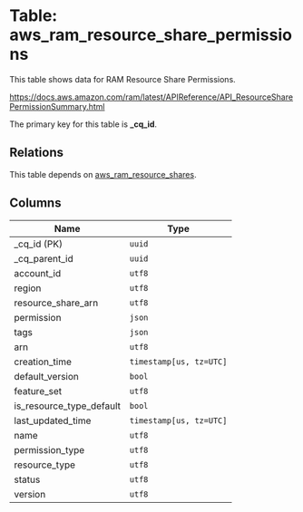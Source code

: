 # Table: aws_ram_resource_share_permissions

This table shows data for RAM Resource Share Permissions.

https://docs.aws.amazon.com/ram/latest/APIReference/API_ResourceSharePermissionSummary.html

The primary key for this table is **_cq_id**.

## Relations

This table depends on [aws_ram_resource_shares](aws_ram_resource_shares.md).

## Columns

| Name          | Type          |
| ------------- | ------------- |
|_cq_id (PK)|`uuid`|
|_cq_parent_id|`uuid`|
|account_id|`utf8`|
|region|`utf8`|
|resource_share_arn|`utf8`|
|permission|`json`|
|tags|`json`|
|arn|`utf8`|
|creation_time|`timestamp[us, tz=UTC]`|
|default_version|`bool`|
|feature_set|`utf8`|
|is_resource_type_default|`bool`|
|last_updated_time|`timestamp[us, tz=UTC]`|
|name|`utf8`|
|permission_type|`utf8`|
|resource_type|`utf8`|
|status|`utf8`|
|version|`utf8`|